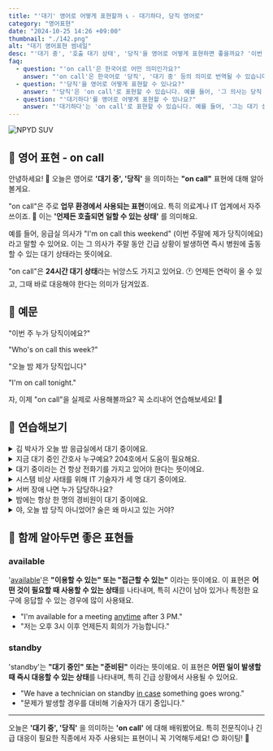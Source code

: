 ```yaml
---
title: "'대기' 영어로 어떻게 표현할까 📞 - 대기하다, 당직 영어로"
category: "영어표현"
date: "2024-10-25 14:26 +09:00"
thumbnail: "./142.png"
alt: "대기 영어표현 썸네일"
desc: "'대기 중', '호출 대기 상태', '당직'을 영어로 어떻게 표현하면 좋을까요? '이번 주 누가 당직이에요?', '오늘 밤 제가 당직입니다' 등을 영어로 표현하는 법을 배워봅시다. 다양한 예문을 통해서 연습하고 본인의 표현으로 만들어 보세요."
faq:
  - question: "'on call'은 한국어로 어떤 의미인가요?"
    answer: "'on call'은 한국어로 '당직', '대기 중' 등의 의미로 번역될 수 있습니다. 주로 직장이나 의료 분야에서 사용되며, 필요한 경우 즉시 대응할 준비가 되어 있는 상태를 나타냅니다."
  - question: "'당직'을 영어로 어떻게 표현할 수 있나요?"
    answer: "'당직'은 'on call'로 표현할 수 있습니다. 예를 들어, '그 의사는 당직 중입니다.'는 'The doctor is on call'로 말할 수 있습니다."
  - question: "'대기하다'를 영어로 어떻게 표현할 수 있나요?"
    answer: "'대기하다'는 'on call'로 표현할 수 있습니다. 예를 들어, '그는 대기 상태입니다'는 'He is on call'로 말할 수 있습니다."
---
```


![NPYD SUV](./142-1.jpg)

## 🌟 영어 표현 - on call

안녕하세요! 👋 오늘은 영어로 **'대기 중', '당직'** 을 의미하는 **"on call"** 표현에 대해 알아볼게요.

"on call"은 주로 **업무 환경에서 사용되는 표현**이에요. 특히 의료계나 IT 업계에서 자주 쓰이죠. 🏥 이는 **'언제든 호출되면 일할 수 있는 상태'** 를 의미해요.

예를 들어, 응급실 의사가 "I'm on call this weekend" (이번 주말에 제가 당직이에요)라고 말할 수 있어요. 이는 그 의사가 주말 동안 긴급 상황이 발생하면 즉시 병원에 출동할 수 있는 대기 상태라는 뜻이에요.

"on call"은 **24시간 대기 상태**라는 뉘앙스도 가지고 있어요. 🕐 언제든 연락이 올 수 있고, 그때 바로 대응해야 한다는 의미가 담겨있죠.

<script async src="https://pagead2.googlesyndication.com/pagead/js/adsbygoogle.js?client=ca-pub-1465612013356152"
     crossorigin="anonymous"></script>
<!-- engple-horizontal-ad -->

<ins class="adsbygoogle"
     style="display:block"
     data-ad-client="ca-pub-1465612013356152"
     data-ad-slot="2106896038"
     data-ad-format="auto"
     data-full-width-responsive="true"></ins>

<script>
     (adsbygoogle = window.adsbygoogle || []).push({});
</script>

## 📖 예문

"이번 주 누가 당직이에요?"

"Who's on call this week?"

"오늘 밤 제가 당직입니다"

"I'm on call tonight."

자, 이제 "on call"을 실제로 사용해볼까요? 꼭 소리내어 연습해보세요! 🎯

## 💬 연습해보기

<details>
<summary>김 박사가 오늘 밤 응급실에서 대기 중이에요.</summary>
<span>Dr. Kim is on call tonight at the emergency room.</span>
</details>

<details>
<summary>지금 대기 중인 간호사 누구예요? 204호에서 도움이 필요해요.</summary>
<span>Hey, which nurse is on call right now? We need help in Room 204.</span>
</details>

<details>
<summary>대기 중이라는 건 항상 전화기를 가지고 있어야 한다는 뜻이에요.</summary>
<span>Being on call means I have to keep my phone with me at all times.</span>
</details>

<details>
<summary>시스템 비상 사태를 위해 IT 기술자가 세 명 대기 중이에요.</summary>
<span>We have three IT technicians on call for system emergencies.</span>
</details>

<details>
<summary>서버 장애 나면 누가 담당하나요?</summary>
<span>Who's on call if something goes <a href="/blog/in-english/316.wrong/">wrong</a> with the servers?</span>
</details>

<details>
<summary>밤에는 항상 한 명의 경비원이 대기 중이에요.</summary>
<span>There's always one security guard on call at night.</span>
</details>

<details>
<summary>야, 오늘 밤 당직 아니었어? 술은 왜 마시고 있는 거야?</summary>
<span>Hey, aren't you on call tonight? Why are you drinking?</span>
</details>

## 🤝 함께 알아두면 좋은 표현들

### available

'[available](/blog/in-english/188.available/)'은 **"이용할 수 있는" 또는 "접근할 수 있는"** 이라는 뜻이에요. 이 표현은 **어떤 것이 필요할 때 사용할 수 있는 상태**를 나타내며, 특히 시간이 남아 있거나 특정한 요구에 응답할 수 있는 경우에 많이 사용돼요.

- "I'm available for a meeting <a href="/blog/in-english/153.anytime/">anytime</a> after 3 PM."
- "저는 오후 3시 이후 언제든지 회의가 가능합니다."

### standby

'standby'는 **"대기 중인" 또는 "준비된"** 이라는 뜻이에요. 이 표현은 **어떤 일이 발생할 때 즉시 대응할 수 있는 상태**를 나타내며, 특히 긴급 상황에서 사용될 수 있어요.

- "We have a technician on standby [in case](/blog/in-english/253.in-case/) something goes wrong."
- "문제가 발생할 경우를 대비해 기술자가 대기 중입니다."

---

오늘은 **'대기 중', '당직'** 을 의미하는 **'on call'** 에 대해 배워봤어요. 특히 전문직이나 긴급 대응이 필요한 직종에서 자주 사용되는 표현이니 꼭 기억해두세요! 😊 화이팅! 💪
